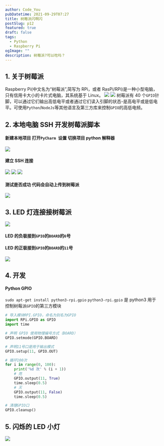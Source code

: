 ```yaml
---
author: Code_You
pubDatetime: 2021-09-29T07:27
title: 树莓派闪啊闪
postSlug: p12
featured: true
draft: false
tags:
  - Python
  - Raspberry Pi
ogImage: ""
description: 树莓派?可以吃吗？
---
```


## 1. 关于树莓派

Raspberry Pi(中文名为“树莓派”,简写为 RPi，或者 RasPi/RPi)是一种小型电脑，只有信用卡大小的卡片式电脑，其系统基于 Linux。
![](/assets/images/12/1.png)
![](/assets/images/12/2.png)
树莓派有 40 个`GPIO`针脚，可以通过它们输出高低电平或者通过它们读入引脚的状态-是高电平或是低电平。可使用`Python`/`NodeJs`等其他语言及第三方库来控制`GPIO`的高低电频。

## 2. 本地电脑 SSH 开发树莓派脚本

#### 新建本地项目 打开`PyCharm `设置 切换项目 python 解释器

![](/assets/images/12/3.png)

#### 建立 SSH 连接

![](/assets/images/12/4.png)
![](/assets/images/12/5.png)
![](/assets/images/12/6.png)

#### 测试是否成功 代码会自动上传到树莓派

![](/assets/images/12/7.png)

## 3. LED 灯连接接树莓派

![](/assets/images/12/8.png)

#### LED 的负极接到`GPIO`的`BOARD`的`6`号

#### LED 的正极接到`GPIO`的`BOARD`的`11`号

![](/assets/images/12/9.png)

## 4. 开发

#### Python GPIO

`sudo apt-get install python3-rpi.gpio`
`python3-rpi.gpio` 是 python3 用于控制树莓派`GPIO`的第三方模块

```python
# 导入模块RPI.GPIO，命名为别名为GPIO
import RPi.GPIO as GPIO
import time

# 声明 GPIO 使用物理编号方式（BOARD）
GPIO.setmode(GPIO.BOARD)

# 声明11号口是用于输出模式
GPIO.setup(11, GPIO.OUT)

# 循环100次
for i in range(0, 100):
    print('%d 次' % (i + 1))
    # 亮
    GPIO.output(11, True)
    time.sleep(0.5)
    # 灭
    GPIO.output(11, False)
    time.sleep(0.5)

# 清理GPIO口
GPIO.cleanup()
```

## 5. 闪烁的 LED 小灯

![](/assets/images/12/10.jpg)
